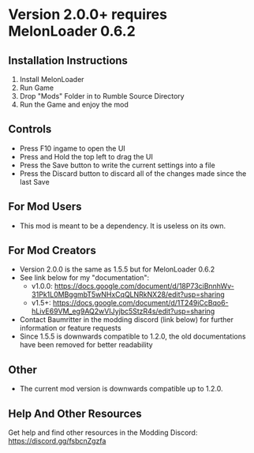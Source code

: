 # Version 2.0.0+ requires MelonLoader 0.6.2
## Installation Instructions
1. Install MelonLoader
2. Run Game
3. Drop "Mods" Folder in to Rumble Source Directory
4. Run the Game and enjoy the mod

## Controls
- Press F10 ingame to open the UI
- Press and Hold the top left to drag the UI
- Press the Save button to write the current settings into a file
- Press the Discard button to discard all of the changes made since the last Save

## For Mod Users
- This mod is meant to be a dependency. It is useless on its own.

## For Mod Creators
- Version 2.0.0 is the same as 1.5.5 but for MelonLoader 0.6.2
- See link below for my "documentation":
	- v1.0.0: https://docs.google.com/document/d/18P73ciBnnhWv-31Pk1L0MBggmbT5wNHxCqQLNRkNX28/edit?usp=sharing
	- v1.5+: https://docs.google.com/document/d/1T249iCcBqo6-hLivE69VM_eg9AQ2wVIJyjbc5StzR4s/edit?usp=sharing
- Contact Baumritter in the modding discord (link below) for further information or feature requests
- Since 1.5.5 is downwards compatible to 1.2.0, the old documentations have been removed for better readability

## Other
- The current mod version is downwards compatible up to 1.2.0.

## Help And Other Resources
Get help and find other resources in the Modding Discord:
https://discord.gg/fsbcnZgzfa